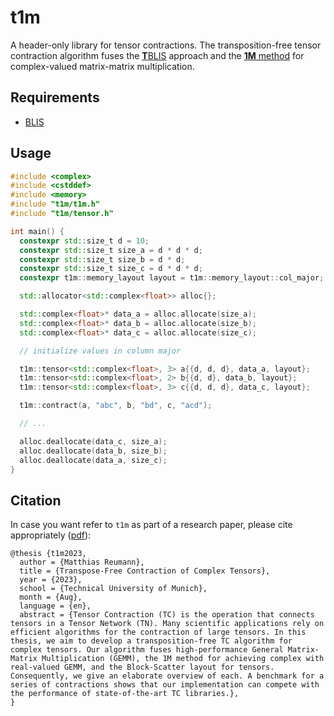 # t1m

A header-only library for tensor contractions. The transposition-free tensor contraction algorithm fuses the [**T**BLIS](https://github.com/devinamatthews/tblis) approach and the [**1M** method](https://www.cs.utexas.edu/users/flame/pubs/blis6_toms_rev2.pdf) for complex-valued matrix-matrix multiplication.

## Requirements

- [BLIS](https://github.com/flame/blis)

## Usage

```cpp
#include <complex>
#include <cstddef>
#include <memory>
#include "t1m/t1m.h"
#include "t1m/tensor.h"

int main() {
  constexpr std::size_t d = 10;
  constexpr std::size_t size_a = d * d * d;
  constexpr std::size_t size_b = d * d;
  constexpr std::size_t size_c = d * d * d;
  constexpr t1m::memory_layout layout = t1m::memory_layout::col_major;

  std::allocator<std::complex<float>> alloc{};

  std::complex<float>* data_a = alloc.allocate(size_a);
  std::complex<float>* data_b = alloc.allocate(size_b);
  std::complex<float>* data_c = alloc.allocate(size_c);

  // initialize values in column major

  t1m::tensor<std::complex<float>, 3> a{{d, d, d}, data_a, layout};
  t1m::tensor<std::complex<float>, 2> b{{d, d}, data_b, layout};
  t1m::tensor<std::complex<float>, 3> c{{d, d, d}, data_c, layout};

  t1m::contract(a, "abc", b, "bd", c, "acd");

  // ...

  alloc.deallocate(data_c, size_a);
  alloc.deallocate(data_b, size_b);
  alloc.deallocate(data_a, size_c);
}
```

## Citation

In case you want refer to `t1m` as part of a research paper, please cite appropriately ([pdf](https://mediatum.ub.tum.de/download/1718165/1718165.pdf)):

```text.bibtex
@thesis {t1m2023,
  author = {Matthias Reumann},
  title = {Transpose-Free Contraction of Complex Tensors},
  year = {2023},
  school = {Technical University of Munich},
  month = {Aug},
  language = {en},
  abstract = {Tensor Contraction (TC) is the operation that connects tensors in a Tensor Network (TN). Many scientific applications rely on efficient algorithms for the contraction of large tensors. In this thesis, we aim to develop a transposition-free TC algorithm for complex tensors. Our algorithm fuses high-performance General Matrix-Matrix Multiplication (GEMM), the 1M method for achieving complex with real-valued GEMM, and the Block-Scatter layout for tensors. Consequently, we give an elaborate overview of each. A benchmark for a series of contractions shows that our implementation can compete with the performance of state-of-the-art TC libraries.},
}
